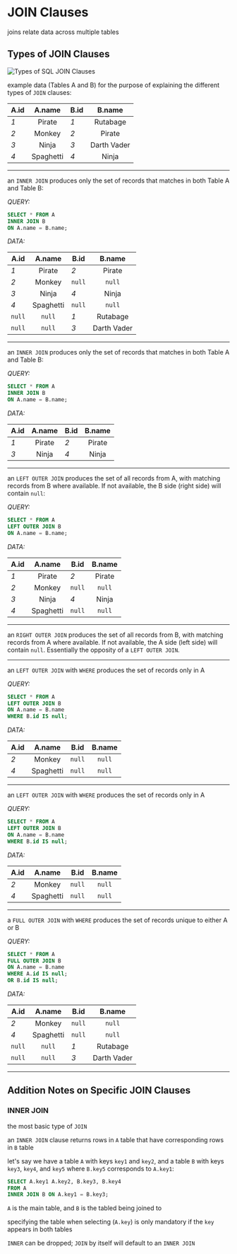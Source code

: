 # JOIN Clauses

joins relate data across multiple tables

## Types of JOIN Clauses

![Types of SQL JOIN Clauses](https://www.codeproject.com/KB/database/Visual_SQL_Joins/Visual_SQL_JOINS_orig.jpg)

example data (Tables A and B) for the purpose of explaining the different types of `JOIN` clauses:

| A.id        | A.name      | B.id        | B.name      |
| ----------- | :---------: | ----------- | :---------: |
| *1*         | Pirate      | *1*         | Rutabage    |
| *2*         | Monkey      | *2*         | Pirate      |
| *3*         | Ninja       | *3*         | Darth Vader |
| *4*         | Spaghetti   | *4*         | Ninja       |

---

an `INNER JOIN` produces only the set of records that matches in both Table A and Table B:

*QUERY:*

```sql
SELECT * FROM A
INNER JOIN B
ON A.name = B.name;
```

*DATA:*

| A.id        | A.name      | B.id        | B.name      |
| ----------- | :---------: | ----------- | :---------: |
| *1*         | Pirate      | *2*         | Pirate      |
| *2*         | Monkey      | `null`      | `null`      |
| *3*         | Ninja       | *4*         | Ninja       |
| *4*         | Spaghetti   | `null`      | `null`      |
| `null`      | `null`      | *1*         | Rutabage    |
| `null`      | `null`      | *3*         | Darth Vader |

---

an `INNER JOIN` produces only the set of records that matches in both Table A and Table B:

*QUERY:*

```sql
SELECT * FROM A
INNER JOIN B
ON A.name = B.name;
```

*DATA:*

| A.id        | A.name      | B.id        | B.name      |
| ----------- | :---------: | ----------- | :---------: |
| *1*         | Pirate      | *2*         | Pirate      |
| *3*         | Ninja       | *4*         | Ninja       |

---

an `LEFT OUTER JOIN` produces the set of all records from A, with matching records from B where available. If not available, the B side (right side) will contain `null`:

*QUERY:*

```sql
SELECT * FROM A
LEFT OUTER JOIN B
ON A.name = B.name;
```

*DATA:*

| A.id        | A.name      | B.id        | B.name      |
| ----------- | :---------: | ----------- | :---------: |
| *1*         | Pirate      | *2*         | Pirate      |
| *2*         | Monkey      | `null`      | `null`      |
| *3*         | Ninja       | *4*         | Ninja       |
| *4*         | Spaghetti   | `null`      | `null`      |

---

an `RIGHT OUTER JOIN` produces the set of all records from B, with matching records from A where available. If not available, the A side (left side) will contain `null`. Essentially the opposity of a `LEFT OUTER JOIN`.

---

an `LEFT OUTER JOIN` with `WHERE` produces the set of records only in A

*QUERY:*

```sql
SELECT * FROM A
LEFT OUTER JOIN B
ON A.name = B.name
WHERE B.id IS null;
```

*DATA:*

| A.id        | A.name      | B.id        | B.name      |
| ----------- | :---------: | ----------- | :---------: |
| *2*         | Monkey      | `null`      | `null`      |
| *4*         | Spaghetti   | `null`      | `null`      |

---

an `LEFT OUTER JOIN` with `WHERE` produces the set of records only in A

*QUERY:*

```sql
SELECT * FROM A
LEFT OUTER JOIN B
ON A.name = B.name
WHERE B.id IS null;
```

*DATA:*

| A.id        | A.name      | B.id        | B.name      |
| ----------- | :---------: | ----------- | :---------: |
| *2*         | Monkey      | `null`      | `null`      |
| *4*         | Spaghetti   | `null`      | `null`      |

---

a `FULL OUTER JOIN` with `WHERE` produces the set of records unique to either A or B

*QUERY:*

```sql
SELECT * FROM A
FULL OUTER JOIN B
ON A.name = B.name
WHERE A.id IS null;
OR B.id IS null;
```

*DATA:*

| A.id        | A.name      | B.id        | B.name      |
| ----------- | :---------: | ----------- | :---------: |
| *2*         | Monkey      | `null`      | `null`      |
| *4*         | Spaghetti   | `null`      | `null`      |
| `null`      | `null`      | *1*         | Rutabage    |
| `null`      | `null`      | *3*         | Darth Vader |

---

## Addition Notes on Specific JOIN Clauses

### INNER JOIN

the most basic type of `JOIN`

an `INNER JOIN` clause returns rows in `A` table that have corresponding rows in `B` table

let's say we have a table `A` with keys `key1` and `key2`, and a table `B` with keys `key3`, `key4`, and `key5` where `B.key5` corresponds to `A.key1`:

```sql
SELECT A.key1 A.key2, B.key3, B.key4
FROM A
INNER JOIN B ON A.key1 = B.key3;
```

`A` is the main table, and `B` is the tabled being joined to

specifying the table when selecting (`A.key`) is only mandatory if the `key` appears in both tables

`INNER` can be dropped; `JOIN` by itself will default to an `INNER JOIN`